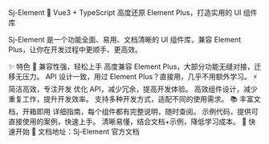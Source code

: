 Sj-Element
🌟 Vue3 + TypeScript 高度还原 Element Plus，打造实用的 UI 组件库

Sj-Element 是一个功能全面、易用、文档清晰的 UI 组件库，兼容 Element Plus，让你在开发过程中更顺手、更高效。

✨ 特色
🔹 兼容性强，轻松上手
高度兼容 Element Plus，大部分功能无缝对接，迁移无压力。
API 设计一致，用过 Element Plus？直接用，几乎不用额外学习。
⚡ 简洁高效，专注开发
优化 API，减少冗余，提高开发体验。
高效组件设计，减少重复工作，提升开发效率。
支持多种开发方式，适配不同的使用需求。
📚 丰富文档，开箱即用
详细指南，每个组件都有完整说明，随时查阅。
示例代码，提供可直接使用的案例，快速上手。
清晰易懂，结合文档+示例，降低学习成本。
🚀 快速开始
📖 文档地址：Sj-Element 官方文档